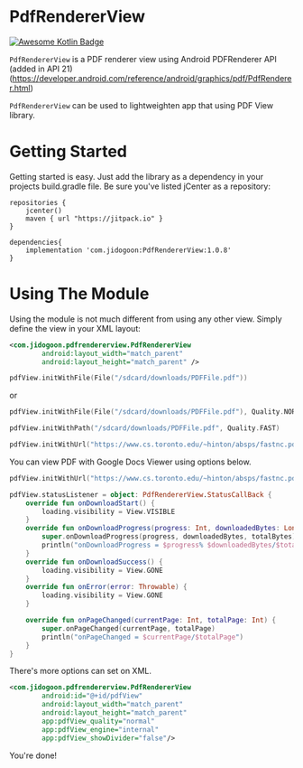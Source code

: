 # PdfRendererView
[![Awesome Kotlin Badge](https://kotlin.link/awesome-kotlin.svg)](https://github.com/KotlinBy/awesome-kotlin)

`PdfRendererView` is a PDF renderer view using Android PDFRenderer API (added in API 21)
(https://developer.android.com/reference/android/graphics/pdf/PdfRenderer.html)

`PdfRendererView` can be used to lightweighten app that using PDF View library.

Getting Started
================

Getting started is easy. Just add the library as a dependency in your projects build.gradle file. Be sure you've listed jCenter as a repository:

```Gradle
repositories {
    jcenter()
    maven { url "https://jitpack.io" }
}
        
dependencies{
    implementation 'com.jidogoon:PdfRendererView:1.0.8'
}
```

Using The Module
================

Using the module is not much different from using any other view. Simply define the view in your XML layout:

```xml
<com.jidogoon.pdfrendererview.PdfRendererView
        android:layout_width="match_parent"
        android:layout_height="match_parent" />
```

```kotlin
pdfView.initWithFile(File("/sdcard/downloads/PDFFile.pdf"))
```
or
```kotlin
pdfView.initWithFile(File("/sdcard/downloads/PDFFile.pdf"), Quality.NORMAL)
```

```kotlin
pdfView.initWithPath("/sdcard/downloads/PDFFile.pdf", Quality.FAST)
```

```kotlin
pdfView.initWithUrl("https://www.cs.toronto.edu/~hinton/absps/fastnc.pdf", Quality.ENHANCED)
```

You can view PDF with Google Docs Viewer using options below.
```kotlin
pdfView.initWithUrl("https://www.cs.toronto.edu/~hinton/absps/fastnc.pdf", engine = Engine.GOOGLE)
```

```kotlin
pdfView.statusListener = object: PdfRendererView.StatusCallBack {
    override fun onDownloadStart() {
        loading.visibility = View.VISIBLE
    }
    override fun onDownloadProgress(progress: Int, downloadedBytes: Long, totalBytes: Long?) {
        super.onDownloadProgress(progress, downloadedBytes, totalBytes)
        println("onDownloadProgress = $progress% $downloadedBytes/$totalBytes")
    }
    override fun onDownloadSuccess() {
        loading.visibility = View.GONE
    }
    override fun onError(error: Throwable) {
        loading.visibility = View.GONE
    }

    override fun onPageChanged(currentPage: Int, totalPage: Int) {
        super.onPageChanged(currentPage, totalPage)
        println("onPageChanged = $currentPage/$totalPage")
    }
}
```

There's more options can set on XML.
```xml
<com.jidogoon.pdfrendererview.PdfRendererView
        android:id="@+id/pdfView"
        android:layout_width="match_parent"
        android:layout_height="match_parent"
        app:pdfView_quality="normal"
        app:pdfView_engine="internal"
        app:pdfView_showDivider="false"/>
```

You're done!
